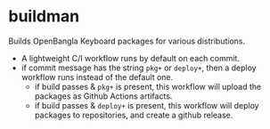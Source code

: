 # buildman

Builds OpenBangla Keyboard packages for various distributions.

- A lightweight C/I workflow runs by default on each commit.
- if commit message has the string `pkg+` or `deploy+`, then a deploy workflow runs instead of the default one.
  - if build passes & `pkg+` is present, this workflow will upload the packages as Github Actions artifacts.
  - if build passes & `deploy+` is present, this workflow will deploy packages to repositories, and create a github release.
